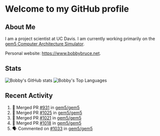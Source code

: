 # Welcome to my GitHub profile

## About Me

I am a project scientist at UC Davis. I am currently working primarily on the [gem5 Computer Architecture Simulator](https://github.com/gem5).

Personal website: <https://www.bobbybruce.net>.

## Stats

![Bobby's GitHub stats](https://github-readme-stats.vercel.app/api?username=bobbyrbruce&show_icons=true&theme=responsive&include_all_commits=true&count_private=true&show=reviews&disable_animations=true)
![Bobby's Top Languages ](https://github-readme-stats.vercel.app/api/top-langs/?username=bobbyrbruce&layout=compact&theme=responsive&count_private=true&langs_count=10&disable_animations=true)

## Recent Activity

<!--START_SECTION:activity-->
1. 🎉 Merged PR [#931](https://github.com/gem5/gem5/pull/931) in [gem5/gem5](https://github.com/gem5/gem5)
2. 🎉 Merged PR [#1025](https://github.com/gem5/gem5/pull/1025) in [gem5/gem5](https://github.com/gem5/gem5)
3. 🎉 Merged PR [#1021](https://github.com/gem5/gem5/pull/1021) in [gem5/gem5](https://github.com/gem5/gem5)
4. 🎉 Merged PR [#1018](https://github.com/gem5/gem5/pull/1018) in [gem5/gem5](https://github.com/gem5/gem5)
5. 🗣 Commented on [#1033](https://github.com/gem5/gem5/issues/1033#issuecomment-2057606805) in [gem5/gem5](https://github.com/gem5/gem5)
<!--END_SECTION:activity-->
